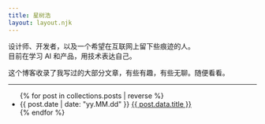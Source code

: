 ```yaml
---
title: 星树浩
layout: layout.njk
---
```


<p>设计师、开发者，以及一个希望在互联网上留下些痕迹的人。<br />
目前在学习 AI 和产品，用技术表达自己。</p>

<p>这个博客收录了我写过的大部分文章，有些有趣，有些无聊。随便看看。</p>

<hr />

<ul>
{% for post in collections.posts | reverse %}
  <li>
    {{ post.date | date: "yy.MM.dd" }}
    <a href="{{ post.url }}">{{ post.data.title }}</a>
  </li>
{% endfor %}
</ul>
